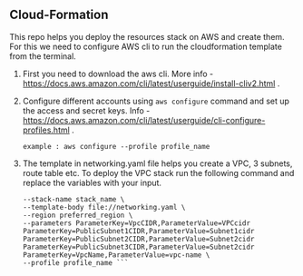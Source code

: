 ## Cloud-Formation

This repo helps you deploy the resources stack on AWS and create them. For this we need to configure AWS cli to run the cloudformation template from the terminal.

1) First you need to download the aws cli. More info - https://docs.aws.amazon.com/cli/latest/userguide/install-cliv2.html .

2) Configure different accounts using ```aws configure``` command and set up the access and secret keys. Info - https://docs.aws.amazon.com/cli/latest/userguide/cli-configure-profiles.html .

    ```example : aws configure --profile profile_name```

3) The template in networking.yaml file helps you create a VPC, 3 subnets, route table etc. To deploy the VPC stack run the following command and replace the variables with your input.

    ``` aws cloudformation create-stack \
    --stack-name stack_name \
    --template-body file://networking.yaml \
    --region preferred_region \
    --parameters ParameterKey=VpcCIDR,ParameterValue=VPCcidr ParameterKey=PublicSubnet1CIDR,ParameterValue=Subnet1cidr ParameterKey=PublicSubnet2CIDR,ParameterValue=Subnet2cidr ParameterKey=PublicSubnet3CIDR,ParameterValue=Subnet2cidr ParameterKey=VpcName,ParameterValue=vpc-name \
    --profile profile_name ```
